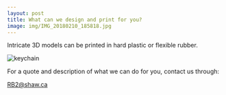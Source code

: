 ```yaml
---
layout: post
title: What can we design and print for you?
image: img/IMG_20180210_185818.jpg
---
```


Intricate 3D models can be printed in hard plastic or flexible rubber. 

![keychain](https://scontent-sea1-1.xx.fbcdn.net/v/t1.0-9/26904509_540263646366507_1593014669459002925_n.jpg?oh=753329cb5fa7f0ac530cb3397fd4da99&oe=5AB4311E)

For a quote and description of what we can do for you, contact us through: 

RB2@shaw.ca
